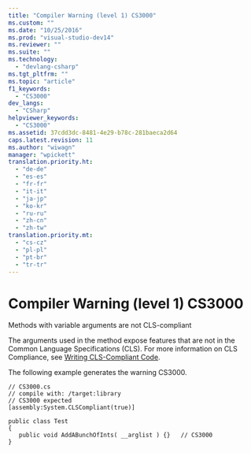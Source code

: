 ```yaml
---
title: "Compiler Warning (level 1) CS3000"
ms.custom: ""
ms.date: "10/25/2016"
ms.prod: "visual-studio-dev14"
ms.reviewer: ""
ms.suite: ""
ms.technology: 
  - "devlang-csharp"
ms.tgt_pltfrm: ""
ms.topic: "article"
f1_keywords: 
  - "CS3000"
dev_langs: 
  - "CSharp"
helpviewer_keywords: 
  - "CS3000"
ms.assetid: 37cdd3dc-8481-4e29-b78c-281baeca2d64
caps.latest.revision: 11
ms.author: "wiwagn"
manager: "wpickett"
translation.priority.ht: 
  - "de-de"
  - "es-es"
  - "fr-fr"
  - "it-it"
  - "ja-jp"
  - "ko-kr"
  - "ru-ru"
  - "zh-cn"
  - "zh-tw"
translation.priority.mt: 
  - "cs-cz"
  - "pl-pl"
  - "pt-br"
  - "tr-tr"
---
```

# Compiler Warning (level 1) CS3000
Methods with variable arguments are not CLS-compliant  
  
 The arguments used in the method expose features that are not in the Common Language Specifications (CLS). For more information on CLS Compliance, see [Writing CLS-Compliant Code](http://msdn.microsoft.com/en-us/4c705105-69a2-4e5e-b24e-0633bc32c7f3).  
  
 The following example generates the warning CS3000.  
  
```  
// CS3000.cs  
// compile with: /target:library  
// CS3000 expected  
[assembly:System.CLSCompliant(true)]  
  
public class Test  
{  
   public void AddABunchOfInts( __arglist ) {}   // CS3000  
}  
```